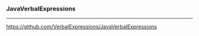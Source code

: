 ### JavaVerbalExpressions
---
https://github.com/VerbalExpressions/JavaVerbalExpressions

```
```

```
```

```
```


